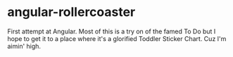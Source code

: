 angular-rollercoaster
=====================

First attempt at Angular. Most of this is a try on of the famed To Do but I hope to get it to a place where it's a glorified Toddler Sticker Chart. Cuz I'm aimin' high.
